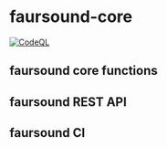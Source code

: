 # faursound-core
[![CodeQL](https://github.com/WangCHEN9/faursound_core/actions/workflows/codeql-analysis.yml/badge.svg?branch=main)](https://github.com/WangCHEN9/faursound_core/actions/workflows/codeql-analysis.yml)

## faursound core functions
## faursound REST API
## faursound CI
